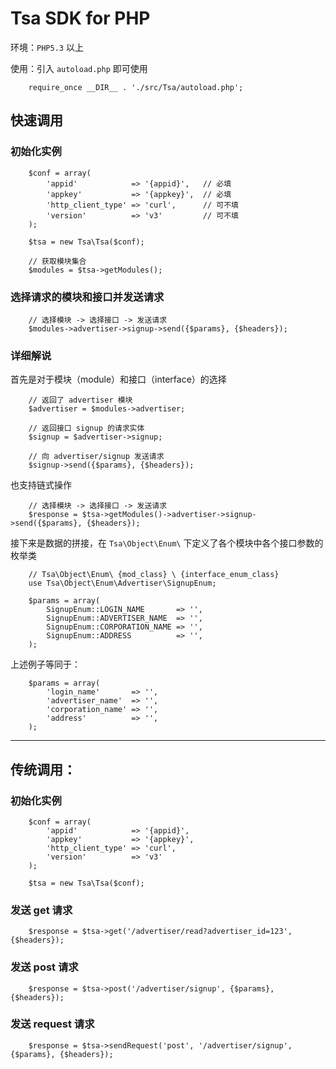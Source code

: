 # Tsa SDK for PHP

环境：`PHP5.3` 以上






使用：引入 `autoload.php` 即可使用

```
    require_once __DIR__ . './src/Tsa/autoload.php';
```

## 快速调用

### 初始化实例

```
    $conf = array(
        'appid'            => '{appid}',   // 必填
        'appkey'           => '{appkey}',  // 必填
        'http_client_type' => 'curl',      // 可不填
        'version'          => 'v3'         // 可不填
    );

    $tsa = new Tsa\Tsa($conf);

    // 获取模块集合
    $modules = $tsa->getModules();
```

### 选择请求的模块和接口并发送请求

```
    // 选择模块 -> 选择接口 -> 发送请求
    $modules->advertiser->signup->send({$params}, {$headers});
```

### 详细解说

首先是对于模块（module）和接口（interface）的选择

```
    // 返回了 advertiser 模块
    $advertiser = $modules->advertiser;

    // 返回接口 signup 的请求实体
    $signup = $advertiser->signup;

    // 向 advertiser/signup 发送请求
    $signup->send({$params}, {$headers});
```

也支持链式操作

```
    // 选择模块 -> 选择接口 -> 发送请求
    $response = $tsa->getModules()->advertiser->signup->send({$params}, {$headers});
```

接下来是数据的拼接，在 `Tsa\Object\Enum\` 下定义了各个模块中各个接口参数的枚举类

```
    // Tsa\Object\Enum\ {mod_class} \ {interface_enum_class}
    use Tsa\Object\Enum\Advertiser\SignupEnum;

    $params = array(
        SignupEnum::LOGIN_NAME       => '',
        SignupEnum::ADVERTISER_NAME  => '',
        SignupEnum::CORPORATION_NAME => '',
        SignupEnum::ADDRESS          => '',
    );
```

上述例子等同于：

```
    $params = array(
        'login_name'       => '',
        'advertiser_name'  => '',
        'corporation_name' => '',
        'address'          => '',
    );
```

---

## 传统调用：

### 初始化实例

```
    $conf = array(
        'appid'            => '{appid}',
        'appkey'           => '{appkey}',
        'http_client_type' => 'curl',
        'version'          => 'v3'
    );

    $tsa = new Tsa\Tsa($conf);
```

### 发送 get 请求

```
    $response = $tsa->get('/advertiser/read?advertiser_id=123', {$headers});
```

### 发送 post 请求

```
    $response = $tsa->post('/advertiser/signup', {$params}, {$headers});
```

### 发送 request 请求

```
    $response = $tsa->sendRequest('post', '/advertiser/signup', {$params}, {$headers});
```

